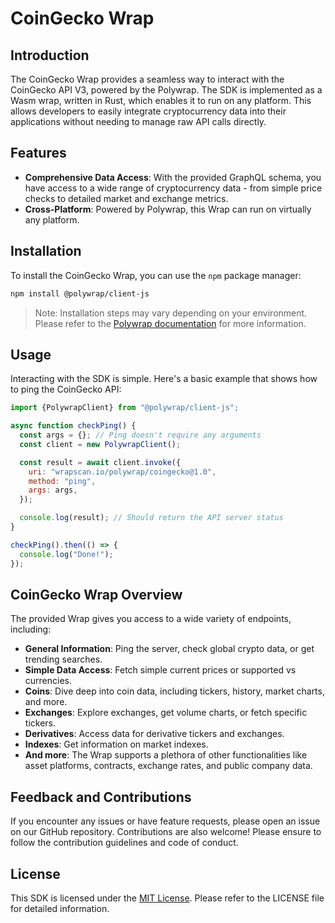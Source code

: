 # CoinGecko Wrap

## Introduction

The CoinGecko Wrap provides a seamless way to interact with the CoinGecko API V3, powered by the Polywrap. The SDK is implemented as a Wasm wrap, written in Rust, which enables it to run on any platform. This allows developers to easily integrate cryptocurrency data into their applications without needing to manage raw API calls directly.

## Features

- **Comprehensive Data Access**: With the provided GraphQL schema, you have access to a wide range of cryptocurrency data - from simple price checks to detailed market and exchange metrics.
- **Cross-Platform**: Powered by Polywrap, this Wrap can run on virtually any platform.

## Installation

To install the CoinGecko Wrap, you can use the `npm` package manager:

```bash
npm install @polywrap/client-js
```

> Note: Installation steps may vary depending on your environment. Please refer to the [Polywrap documentation](https://docs.polywrap.io/) for more information.

## Usage

Interacting with the SDK is simple. Here's a basic example that shows how to ping the CoinGecko API:

```javascript
import {PolywrapClient} from "@polywrap/client-js";

async function checkPing() {
  const args = {}; // Ping doesn't require any arguments
  const client = new PolywrapClient();

  const result = await client.invoke({
    uri: "wrapscan.io/polywrap/coingecko@1.0",
    method: "ping",
    args: args,
  });

  console.log(result); // Should return the API server status
}

checkPing().then(() => {
  console.log("Done!");
});
```

## CoinGecko Wrap Overview

The provided Wrap gives you access to a wide variety of endpoints, including:

- **General Information**: Ping the server, check global crypto data, or get trending searches.
- **Simple Data Access**: Fetch simple current prices or supported vs currencies.
- **Coins**: Dive deep into coin data, including tickers, history, market charts, and more.
- **Exchanges**: Explore exchanges, get volume charts, or fetch specific tickers.
- **Derivatives**: Access data for derivative tickers and exchanges.
- **Indexes**: Get information on market indexes.
- **And more**: The Wrap supports a plethora of other functionalities like asset platforms, contracts, exchange rates, and public company data.

## Feedback and Contributions

If you encounter any issues or have feature requests, please open an issue on our GitHub repository. Contributions are also welcome! Please ensure to follow the contribution guidelines and code of conduct.

## License

This SDK is licensed under the [MIT License](LICENSE). Please refer to the LICENSE file for detailed information.
